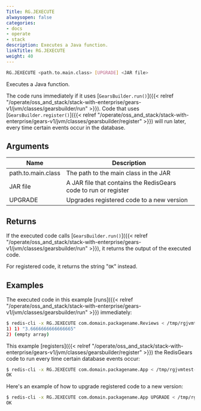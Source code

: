 ```yaml
---
Title: RG.JEXECUTE
alwaysopen: false
categories:
- docs
- operate
- stack
description: Executes a Java function.
linkTitle: RG.JEXECUTE
weight: 40
---
```


```sh
RG.JEXECUTE <path.to.main.class> [UPGRADE] <JAR file>
```

Executes a Java function.

The code runs immediately if it uses [`GearsBuilder.run()`]({{< relref "/operate/oss_and_stack/stack-with-enterprise/gears-v1/jvm/classes/gearsbuilder/run" >}}). Code that uses [`GearsBuilder.register()`]({{< relref "/operate/oss_and_stack/stack-with-enterprise/gears-v1/jvm/classes/gearsbuilder/register" >}}) will run later, every time certain events occur in the database.

## Arguments

| Name | Description |
|------|-------------|
| path.to.main.class | The path to the main class in the JAR |
| JAR file | A JAR file that contains the RedisGears code to run or register |
| UPGRADE | Upgrades registered code to a new version |


## Returns

If the executed code calls [`GearsBuilder.run()`]({{< relref "/operate/oss_and_stack/stack-with-enterprise/gears-v1/jvm/classes/gearsbuilder/run" >}}), it returns the output of the executed code.

For registered code, it returns the string "`OK`" instead.

## Examples

The executed code in this example [runs]({{< relref "/operate/oss_and_stack/stack-with-enterprise/gears-v1/jvm/classes/gearsbuilder/run" >}}) immediately:

```sh
$ redis-cli -x RG.JEXECUTE com.domain.packagename.Reviews < /tmp/rgjvmtest-0.0.1-SNAPSHOT.jar
1) 1) "3.6666666666666665"
2) (empty array)
```

This example [registers]({{< relref "/operate/oss_and_stack/stack-with-enterprise/gears-v1/jvm/classes/gearsbuilder/register" >}}) the RedisGears code to run every time certain database events occur:

```sh
$ redis-cli -x RG.JEXECUTE com.domain.packagename.App < /tmp/rgjvmtest-0.0.1-SNAPSHOT.jar
OK
```

Here's an example of how to upgrade registered code to a new version:

```sh
$ redis-cli -x RG.JEXECUTE com.domain.packagename.App UPGRADE < /tmp/rgjvmtest-0.0.2-SNAPSHOT.jar
OK
```
